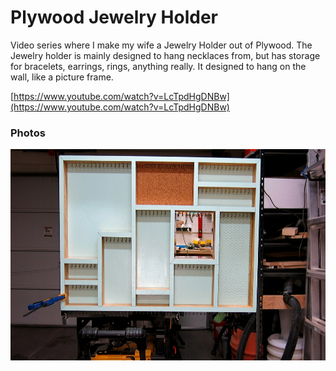 # Plywood Jewelry Holder

Video series where I make my wife a Jewelry Holder out of Plywood.  The Jewelry holder is mainly designed to hang necklaces from, but has storage for bracelets, earrings, rings, anything really.  It designed to hang on the wall, like a picture frame.

[https://www.youtube.com/watch?v=LcTpdHgDNBw](https://www.youtube.com/watch?v=LcTpdHgDNBw)

### Photos

<img src="finished.jpg?raw=true" alt="Running on Windows" width=600 height=338 />
